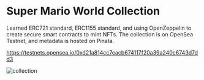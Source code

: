 # Super Mario World Collection

Learned ERC721 standard, ERC1155 standard, and using OpenZeppelin to create secure smart contracts to mint NFTs. The collection is on OpenSea Testnet, and metadata is hosted on Pinata.  

https://testnets.opensea.io/0xd21a814cc7eacb674117f20a39a240c6743d7dd3

![collection](https://user-images.githubusercontent.com/47575608/141864888-667543d3-1ae0-46f0-8e0f-7f9323269ba8.png)



